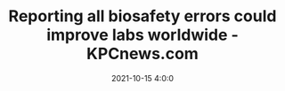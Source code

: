 ---
"title": "Reporting all biosafety errors could improve labs worldwide - KPCnews.com"
"date": "2021-10-15 4:0:0"
"feed_name": "GOOGLENEWSINDUSTRIAL"
"feed_website": "https://news.google.com/search?q=industrial%2Bincident&hl=en-US&gl=US&ceid=US:en"
"feed_rss": "https://news.google.com/rss/search?q=industrial%2Bincident&hl=en-US&gl=US&ceid=US:en"
"link": "https://www.kpcnews.com/opinions/article_90d16f82-7d3f-5ef5-bb64-43975092aeec.html"
"source": "{'href': 'https://www.kpcnews.com', 'title': 'KPCnews.com'}"
"file": "_posts/2021-1-1-d18d2e025e5155d139997d2ab352759b9c25d12e.md"
"accident": "0"
"drilling": "0"
"dead": "0"
"injured": "0"
"arrested": "0"
"place": "unknown place"
"where": "unknown site"
"causes": "unknown"
"place_uri": "unknown place"
---